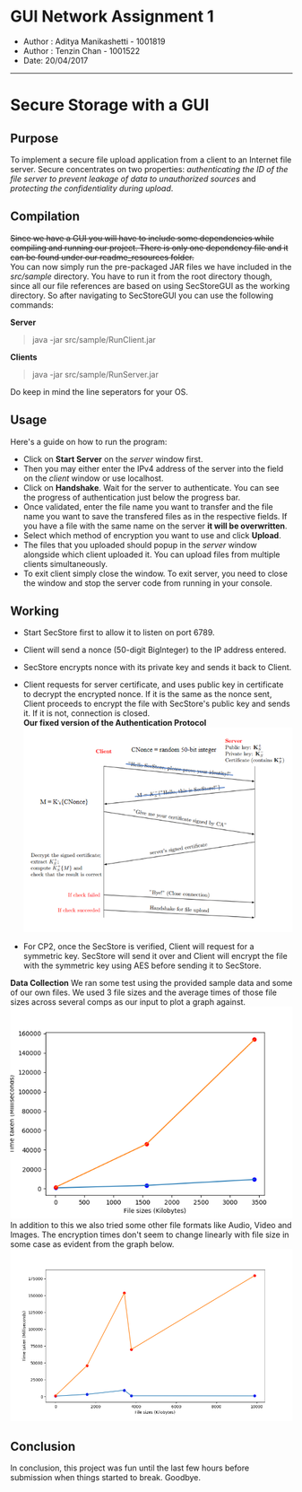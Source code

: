 # GUI Network Assignment 1

* Author : Aditya Manikashetti - 1001819
* Author : Tenzin Chan - 1001522
* Date: 20/04/2017 

***

# Secure Storage with a GUI

## Purpose 
To implement a secure file upload application from a client to an Internet file server. Secure concentrates on two properties: *authenticating the ID of the file server to prevent leakage of data to unauthorized sources* and *protecting the confidentiality during upload*. 
  
## Compilation 
~~Since we have a GUI you will have to include some dependencies while compiling and running our project. There is only one dependency file and it can be found under our readme_resources folder.~~    
You can now simply run the pre-packaged JAR files we have included in the *src/sample* directory. You have to run it from the root directory though, since all our file references are based on using SecStoreGUI as the working directory. So after navigating to SecStoreGUI you can use the following commands:  


**Server**  

> java -jar src/sample/RunClient.jar

**Clients**  

> java -jar src/sample/RunServer.jar  

Do keep in mind the line seperators for your OS. 

## Usage  
Here's a guide on how to run the program:  
* Click on **Start Server** on the *server* window first.
* Then you may either enter the IPv4 address of the server into the field on the *client* window or use localhost.
* Click on **Handshake**. Wait for the server to authenticate. You can see the progress of authentication just below the progress bar.
* Once validated, enter the file name you want to transfer and the file name you want to save the transfered files as in the respective fields. If you have a file with the same name on the server **it will be overwritten**.
* Select which method of encryption you want to use and click **Upload**.
* The files that you uploaded should popup in the *server* window alongside which client uploaded it. You can upload files from multiple clients simultaneously.
* To exit client simply close the window. To exit server, you need to close the window and stop the server code from running in your console.

## Working  
* Start SecStore first to allow it to listen on port 6789.
* Client will send a nonce (50-digit BigInteger) to the IP address entered.
* SecStore encrypts nonce with its private key and sends it back to Client.
* Client requests for server certificate, and uses public key in certificate to decrypt the encrypted nonce. If it is the same as the nonce sent, Client proceeds to encrypt the file with SecStore's public key and sends it. If it is not, connection is closed.   
**Our fixed version of the Authentication Protocol**
![Image currently unavailable](https://raw.githubusercontent.com/mm-aditya/SecureStorageGUI/master/readme_resources/DiagramForHandshake.png)      

* For CP2, once the SecStore is verified, Client will request for a symmetric key. SecStore will send it over and Client will encrypt the file with the symmetric key using AES before sending it to SecStore.

**Data Collection**
We ran some test using the provided sample data and some of our own files. We used 3 file sizes and the average times of those file sizes across several comps as our input to plot a graph against.  
![Image currently unavailable](https://raw.githubusercontent.com/mm-aditya/SecureStorageGUI/master/readme_resources/graph.png)      
In addition to this we also tried some other file formats like Audio, Video and Images. The encryption times don't seem to change linearly with file size in some case as evident from the graph below.  
![Image currently unavailable](https://raw.githubusercontent.com/mm-aditya/SecureStorageGUI/master/readme_resources/Graph_withVideoImage.png)        

## Conclusion
In conclusion, this project was fun until the last few hours before submission when things started to break. Goodbye.



